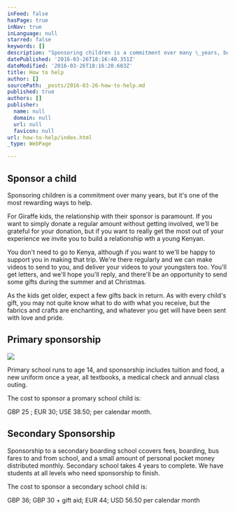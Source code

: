 ```yaml
---
inFeed: false
hasPage: true
inNav: true
inLanguage: null
starred: false
keywords: []
description: "Sponsoring children is a commitment over many \_years, but it's one of the most rewarding ways to help."
datePublished: '2016-03-26T18:16:40.351Z'
dateModified: '2016-03-26T18:16:20.683Z'
title: How to help
author: []
sourcePath: _posts/2016-03-26-how-to-help.md
published: true
authors: []
publisher:
  name: null
  domain: null
  url: null
  favicon: null
url: how-to-help/index.html
_type: WebPage

---
```

## Sponsor a child

Sponsoring children is a commitment over many  years, but it's one of the most rewarding ways to help.

For Giraffe kids, the relationship with their sponsor is paramount. If you want to simply donate a regular amount without getting involved, we'll be grateful for your donation, but if you want to really get the most out of your experience we invite you to build a relationship wth  a young Kenyan.

You don't need to go to Kenya, although if you want to we'll be happy to support you in making that trip.  We're there regularly and we can make videos to send to you, and deliver  your videos to your youngsters too. You'll get letters, and we'll hope you'll reply, and there'll be an opportunity to send some gifts during the summer and at Christmas.  

As the kids get older, expect a few gifts back in return.  As with every child's gift, you may not quite know what to do with what you receive, but the fabrics and crafts are enchanting, and whatever you get will have been sent with love and pride.

## Primary sponsorship
![](https://the-grid-user-content.s3-us-west-2.amazonaws.com/a48d9603-2fdb-403c-a3cf-e936b35f56f3.jpg)

Primary school runs to age 14, and sponsorship includes tuition and food, a new uniform once a year, all textbooks, a medical check and annual class outing.

The cost to sponsor a promary school child is:

GBP 25 ; EUR 30;  USE 38.50;  per calendar month.

## Secondary Sponsorship

Sponsorship to a secondary boarding school ccovers fees, boarding, bus fares to and from school, and a small amount of personal pocket money distributed monthly. Secondary school takes 4 years to complete. We have students at all levels who need sponsorship to finish.

The cost to sponsor a secondary school child is:

GBP 36;  GBP 30 + gift aid;  EUR 44;  USD 56.50 per calendar month